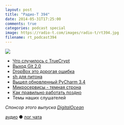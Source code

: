 ```yaml
---
layout: post
title: "Радио-Т 394"
date: 2014-05-31T17:25:00
comments: true
categories: podcast special
image: https://radio-t.com/images/radio-t/rt394.jpg
filename: rt_podcast394
---
```

![](https://radio-t.com/images/radio-t/rt394.jpg)

* [Что случилось с TrueCrypt](http://gigaom.com/2014/05/29/heres-what-you-need-to-know-about-the-sudden-and-mysterious-death-of-truecrypt/)
* [Выход Git 2.0](http://www.opennet.ru/opennews/art.shtml?num=39883)
* [DropBox это дорогая ошибка](http://iops.io/blog/dropbox-is-an-expensive-and-dangerous-mistake/)
* [sh для питона](https://amoffat.github.io/sh/)
* [Вышел обновленный PyCharm 3.4](http://habrahabr.ru/company/JetBrains/blog/224699/)
* [Микросервисы - темная строна](http://highscalability.com/blog/2014/4/8/microservices-not-a-free-lunch.html)
* [Как правильно работать поздно](http://dan.carley.co/blog/2014/05/21/working-late-responsibly)
* Темы наших слушателей

_Спонсор этого выпуска [DigitalOcean](https://www.digitalocean.com)_

[аудио](http://cdn.radio-t.com/rt_podcast394.mp3) ● [лог чата](http://chat.radio-t.com/logs/radio-t-394.html)
<audio src="http://cdn.radio-t.com/rt_podcast394.mp3" preload="none"></audio>

